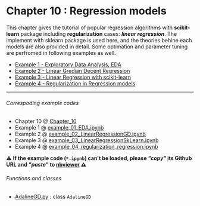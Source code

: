 # Chapter 10 : Regression models
This chapter gives the tutorial of popular regression algorithms with **scikit-learn** package including **regularization** cases: ***linear regression***. The implement with sklearn package is used here, and the theories behine each models are also provided in detail. Some optimation and parameter tuning are perfromed in following examples as well.

- [Example 1 - Exploratory Data Analysis, EDA](https://nbviewer.jupyter.org/github/juifa-tsai/workbook_MachineLearning/blob/master/Machine_Learning_in_Python_SR/Chapter_10/example_01_EDA.ipynb)
- [Example 2 - Linear Gredian Decent Regression](https://nbviewer.jupyter.org/github/juifa-tsai/workbook_MachineLearning/blob/master/Machine_Learning_in_Python_SR/Chapter_10/example_02_LinearRegressionGD.ipynb)
- [Example 3 - Linear Regression with scikit-learn](https://nbviewer.jupyter.org/github/juifa-tsai/workbook_MachineLearning/blob/master/Machine_Learning_in_Python_SR/Chapter_10/example_03_LinearRegressionSkLearn.ipynb)
-  [Example 4 - Regularization in Regression models](https://nbviewer.jupyter.org/github/juifa-tsai/workbook_MachineLearning/blob/master/Machine_Learning_in_Python_SR/Chapter_10/example_04_regularization_regression.ipynb)

---
###### Correspoding example codes
* Chapter 10 @ [Chapter_10](.)
* Example 1 @ [example_01_EDA.ipynb](example_01_EDA.ipynb)
* Example 2 @ [example_02_LinearRegressionGD.ipynb](example_02_LinearRegressionGD.ipynb)
* Example 3 @ [example_03_LinearRegressionSkLearn.ipynb](example_03_LinearRegressionSkLearn.ipynb)
* Example 4 @ [example_04_regularization_regression.ipynb](example_04_regularization_regression.ipynb)

:warning: **If the example code (`*.ipynb`) can't be loaded, please *"copy"* its Github URL and *"paste"* to [nbviewer](https://nbviewer.jupyter.org) :warning:**

###### Functions and classes
* [AdalineGD.py](AdalineGD.py) : class `AdalineGD`
